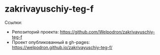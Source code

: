 # zakrivayuschiy-teg-f

Ссылки:
- Репозиторий проекта: https://github.com/Welpodron/zakrivayuschiy-teg-f
- Проект опубликованный в gh-pages: https://welpodron.github.io/zakrivayuschiy-teg-f/
